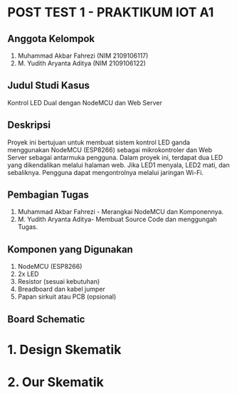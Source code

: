# POST TEST 1 - PRAKTIKUM IOT A1

## Anggota Kelompok
1. Muhammad Akbar Fahrezi (NIM 2109106117)
2. M. Yudith Aryanta Aditya (NIM 2109106122)

## Judul Studi Kasus
Kontrol LED Dual dengan NodeMCU dan Web Server

## Deskripsi
Proyek ini bertujuan untuk membuat sistem kontrol LED ganda menggunakan NodeMCU (ESP8266) sebagai mikrokontroler dan Web Server sebagai antarmuka pengguna. Dalam proyek ini, terdapat dua LED yang dikendalikan melalui halaman web. Jika LED1 menyala, LED2 mati, dan sebaliknya. Pengguna dapat mengontrolnya melalui jaringan Wi-Fi.

## Pembagian Tugas
1. Muhammad Akbar Fahrezi - Merangkai NodeMCU dan Komponennya.
2. M. Yudith Aryanta Aditya- Membuat Source Code dan menggungah Tugas.

## Komponen yang Digunakan
1. NodeMCU (ESP8266)
2. 2x LED
3. Resistor (sesuai kebutuhan)
4. Breadboard dan kabel jumper
5. Papan sirkuit atau PCB (opsional)

## Board Schematic

# 1. Design Skematik

# 2. Our Skematik


